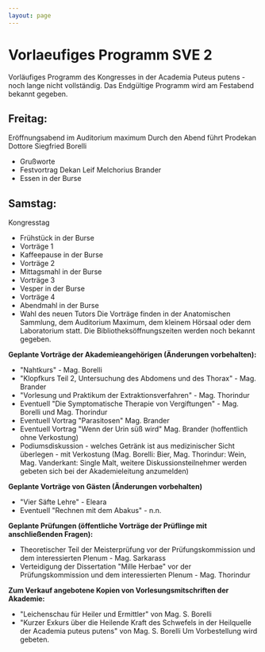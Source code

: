 ```yaml
---
layout: page
---
```


Vorlaeufiges Programm SVE 2
===========================

Vorläufiges Programm des Kongresses in der Academia Puteus putens - noch lange nicht vollständig. Das Endgültige Programm wird am Festabend bekannt gegeben.

Freitag:
--------

Eröffnungsabend im Auditorium maximum Durch den Abend führt Prodekan Dottore Siegfried Borelli

* Grußworte
* Festvortrag Dekan Leif Melchorius Brander
* Essen in der Burse

Samstag:
--------

Kongresstag

* Frühstück in der Burse
* Vorträge 1
* Kaffeepause in der Burse
* Vorträge 2
* Mittagsmahl in der Burse
* Vorträge 3
* Vesper in der Burse
* Vorträge 4
* Abendmahl in der Burse
* Wahl des neuen Tutors
Die Vorträge finden in der Anatomischen Sammlung, dem Auditorium Maximum, dem kleinem Hörsaal oder dem Laboratorium statt. Die Bibliotheksöffnungszeiten werden noch bekannt gegeben.

**Geplante Vorträge der Akademieangehörigen (Änderungen vorbehalten):**

* "Nahtkurs" - Mag. Borelli
* "Klopfkurs Teil 2, Untersuchung des Abdomens und des Thorax" - Mag. Brander
* "Vorlesung und Praktikum der Extraktionsverfahren" - Mag. Thorindur
* Eventuell "Die Symptomatische Therapie von Vergiftungen" - Mag. Borelli und Mag. Thorindur
* Eventuell Vortrag "Parasitosen" Mag. Brander
* Eventuell Vortrag "Wenn der Urin süß wird" Mag. Brander (hoffentlich ohne Verkostung)
* Podiumsdiskussion - welches Getränk ist aus medizinischer Sicht überlegen - mit Verkostung (Mag. Borelli: Bier, Mag. Thorindur: Wein, Mag. Vanderkant: Single Malt, weitere Diskussionsteilnehmer werden gebeten sich bei der Akademieleitung anzumelden)

**Geplante Vorträge von Gästen (Änderungen vorbehalten)**

* "Vier Säfte Lehre" - Eleara
* Eventuell "Rechnen mit dem Abakus" - n.n.

**Geplante Prüfungen (öffentliche Vorträge der Prüflinge mit anschließenden Fragen):**

* Theoretischer Teil der Meisterprüfung vor der Prüfungskommission und dem interessierten Plenum - Mag. Sarkarass
* Verteidigung der Dissertation "Mille Herbae" vor der Prüfungskommission und dem interessierten Plenum - Mag. Thorindur

**Zum Verkauf angebotene Kopien von Vorlesungsmitschriften der Akademie:**

* "Leichenschau für Heiler und Ermittler" von Mag. S. Borelli
* "Kurzer Exkurs über die Heilende Kraft des Schwefels in der Heilquelle der Academia puteus putens" von Mag. S. Borelli
Um Vorbestellung wird gebeten.